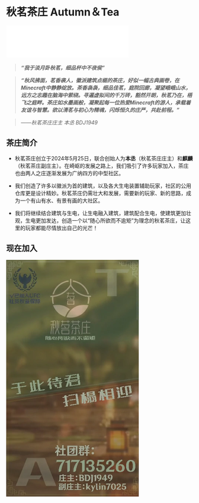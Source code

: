 # 秋茗茶庄 Autumn＆Tea

<iframe frameborder="no" border="0" marginwidth="0" marginheight="0" width=330 height=86 src="//music.163.com/outchain/player?type=2&id=2140118664&auto=1&height=66"></iframe>

> ***“我于淡月卧秋茗，细品杯中不夜侯”***

> ***“秋风拂面，茗香袭人，徽派建筑点缀的茶庄，好似一幅古典画卷，在Minecraft中静静绽放。茶香袅袅，细品佳茗，庭院回廊，凝望峨峨山水，远方之志趣在脑海中萦绕。寻遍虚拟间的千万砖，豁然开朗，秋茗乃在，梧飞之庭畔。茶庄如水墨画般，凝聚起每一位热爱Minecraft的游人，承载着友谊与智慧。欲以清茗与初心为精魂，闪烁恒久的庄严，共赴前程。”***

> *——秋茗茶庄庄主 本丞 BDJ1949*

## 茶庄简介

- 秋茗茶庄创立于2024年5月25日，联合创始人为**本丞**（秋茗茶庄庄主）和**麒麟**（秋茗茶庄副庄主）。在崎岖的发展之路上，我们吸引了许多玩家加入，茶庄也由两人之庄逐渐发展为广纳四方的中型社区。

- 我们创造了许多以徽派为首的建筑，以及各大生电装置辅助玩家，社区的公用仓库更是设计精妙。秋茗茶庄仍需壮大和发展，需要新的玩家、新的思路，成为一个有山有水、有景有画的大社区。

- 我们将继续结合建筑与生电，让生电融入建筑，建筑配合生电，使建筑更加壮观，生电更加发达，创造一个以“随心所欲而不逾矩”为理念的秋茗茶庄，让这里的玩家都能尽情放出自己的光芒！

## 现在加入

![秋茗茶庄宣传图](./picture/QMCZ.webp)
